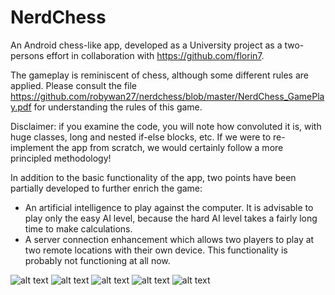# NerdChess
An Android chess-like app, developed as a University project as a two-persons effort in collaboration with https://github.com/florin7.

The gameplay is reminiscent of chess, although some different rules are applied. Please consult the file https://github.com/robywan27/nerdchess/blob/master/NerdChess_GamePlay.pdf for understanding the rules of this game.

Disclaimer: if you examine the code, you will note how convoluted it is, with huge classes, long and nested if-else blocks, etc. If we were to re-implement the app from scratch, we would certainly follow a more principled methodology!

In addition to the basic functionality of the app, two points have been partially developed to further enrich the game:
- An artificial intelligence to play against the computer. It is advisable to play only the easy AI level, because the hard AI level takes a fairly long time to make calculations.
- A server connection enhancement which allows two players to play at two remote locations with their own device. This functionality is probably not functioning at all now.

![alt text](images/home.png "NerdChess home screen")
![alt text](images/start_game.png "Game start")
![alt text](images/choose_action.png "Choose next action")
![alt text](images/frozen_piece.png "Enemy piece has been frozen!")
![alt text](images/towards_endgame.png "Towards games closure")
